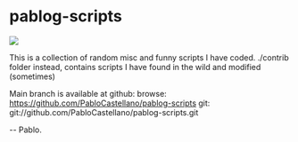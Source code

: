 # pablog-scripts

<a href="https://www.buymeacoffee.com/PabloCastellano"><img src="https://img.buymeacoffee.com/button-api/?text=Buy me a coffee&emoji=&slug=PabloCastellano&button_colour=FFDD00&font_colour=000000&font_family=Cookie&outline_colour=000000&coffee_colour=ffffff"></a>

This is a collection of random misc and funny scripts I have coded.
./contrib folder instead, contains scripts I have found in the wild and modified (sometimes)

Main branch is available at github:
browse: https://github.com/PabloCastellano/pablog-scripts
git:    git://github.com/PabloCastellano/pablog-scripts.git

-- Pablo.
